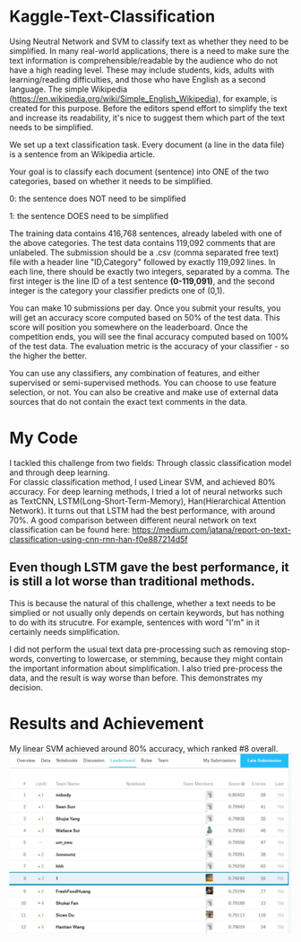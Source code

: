 # Kaggle-Text-Classification
Using Neutral Network and SVM to classify text as whether they need to be simplified.
In many real-world applications, there is a need to make sure the text information is comprehensible/readable by the audience who do not have a high reading level. These may include students, kids, adults with learning/reading difficulties, and those who have English as a second language. The simple Wikipedia (https://en.wikipedia.org/wiki/Simple_English_Wikipedia), for example, is created for this purpose. Before the editors spend effort to simplify the text and increase its readability, it's nice to suggest them which part of the text needs to be simplified.

We set up a text classification task. Every document (a line in the data file) is a sentence from an Wikipedia article.

Your goal is to classify each document (sentence) into ONE of the two categories, based on whether it needs to be simplified.

0: the sentence does NOT need to be simplified

1: the sentence DOES need to be simplified

The training data contains 416,768 sentences, already labeled with one of the above categories. The test data contains 119,092 comments that are unlabeled. The submission should be a .csv (comma separated free text) file with a header line "ID,Category" followed by exactly 119,092 lines. In each line, there should be exactly two integers, separated by a comma. The first integer is the line ID of a test sentence **(0-119,091)**, and the second integer is the category your classifier predicts one of (0,1).

You can make 10 submissions per day. Once you submit your results, you will get an accuracy score computed based on 50% of the test data. This score will position you somewhere on the leaderboard. Once the competition ends, you will see the final accuracy computed based on 100% of the test data. The evaluation metric is the accuracy of your classifier - so the higher the better.

You can use any classifiers, any combination of features, and either supervised or semi-supervised methods. You can choose to use feature selection, or not. You can also be creative and make use of external data sources that do not contain the exact text comments in the data.

# My Code
I tackled this challenge from two fields: Through classic classification model and through deep learning.<br>
For classic classification method, I used Linear SVM, and achieved 80% accuracy.
For deep learning methods, I tried a lot of neural networks such as TextCNN, LSTM(Long-Short-Term-Memory), Han(Hierarchical Attention Network). It turns out that LSTM had the best performance, with around 70%. A good comparison between different neural network on text classification can be found here: https://medium.com/jatana/report-on-text-classification-using-cnn-rnn-han-f0e887214d5f <br>

<h2>Even though LSTM gave the best performance, it is still a lot worse than traditional methods.</h2>
This is because the natural of this challenge, whether a text needs to be simplied or not usually only depends on certain keywords, but has nothing to do with its strucutre. For example, sentences with word "I'm" in it certainly needs simplification. <br>

I did not perform the usual text data pre-processing such as removing stop-words, converting to lowercase, or stemming, because they might contain the important information about simplification. I also tried pre-process the data, and the result is way worse than before. This demonstrates my decision.

# Results and Achievement
My linear SVM achieved around 80% accuracy, which ranked #8 overall.
![GitHub Logo](https://github.com/JoelGuo1/Kaggle-Text-Classification/blob/master/Ranking.JPG)
